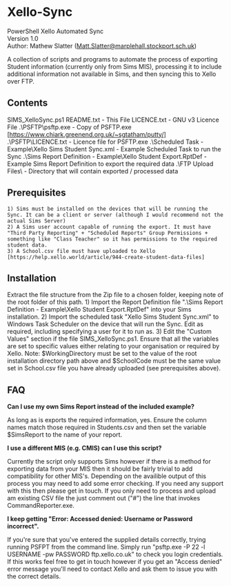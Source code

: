 # Xello-Sync

PowerShell Xello Automated Sync  
Version 1.0  
Author: Mathew Slatter (Matt.Slatter@marplehall.stockport.sch.uk)  

 A collection of scripts and programs to automate the process of exporting Student information (currently only from Sims MIS), processing it to include additional information not available in Sims, and then syncing this to Xello over FTP.

## Contents

 SIMS_XelloSync.ps1
 README.txt								- This File
 LICENCE.txt							- GNU v3 Licence File
 .\PSFTP\psftp.exe						- Copy of PSFTP.exe [https://www.chiark.greenend.org.uk/~sgtatham/putty/]
 .\PSFTP\LICENCE.txt						- Licence file for PSFTP.exe
 .\Scheduled Task - Example\Xello Sims Student Sync.xml		- Example Scheduled Task to run the Sync 
 .\Sims Report Definition - Example\Xello Student Export.RptDef	- Example Sims Report Definition to export the required data
 .\FTP Upload Files\ 						- Directory that will contain exported / processed data

## Prerequisites

	1) Sims must be installed on the devices that will be running the Sync. It can be a client or server (although I would recommend not the actual Sims Server)
	2) A Sims user account capable of running the export. It must have "Third Party Reporting" + "Scheduled Reports" Group Permissions + something like "Class Teacher" so it has permissions to the required student data.
	3) A School.csv file must have uploaded to Xello [https://help.xello.world/article/944-create-student-data-files]

## Installation

Extract the file structure from the Zip file to a chosen folder, keeping note of the root folder of this path. 
	1) Import the Report Definition file ".\Sims Report Definition - Example\Xello Student Export.RptDef" into your Sims installation.
	2) Import the scheduled task "Xello Sims Student Sync.xml" to Windows Task Scheduler on the device that will run the Sync. Edit as required, including specifying a user for it to run as.
	3) Edit the "Custom Values" section if the file SIMS_XelloSync.ps1. Ensure that all the variables are set to specific values either relating to your organisation or required by Xello. Note: $WorkingDirectory must be set to the value of the root installation directory path above and $SchoolCode must be the same value set in School.csv file you have already uploaded (see prerequisites above).

## FAQ

**Can I use my own Sims Report instead of the included example?**

As long as is exports the required information, yes. Ensure the column names match those required in Students.csv and then set the variable $SimsReport to the name of your report.

**I use a different MIS (e.g. CMIS) can I use this script?**

Currently the script only supports Sims however if there is a method for exporting data from your MIS then it should be fairly trivial to add compatibility for other MIS's. Depending on the availible output of this process you may need to add some error checking.  If you need any support with this then please get in touch.
If you only need to process and upload am existing CSV file the just comment out ("#") the line that invokes CommandReporter.exe. 

**I keep getting "Error: Accessed denied: Username or Password incorrect".**

If you're sure that you've entered the supplied details correctly, trying running PSFPT from the command line. Simply run "psftp.exe -P 22 -l USERNAME -pw PASSWORD ftp.xello.co.uk" to check you login credentials. If this works feel free to get in touch however if you get an "Access denied" error message you'll need to contact Xello and ask them to issue you with the correct details.

